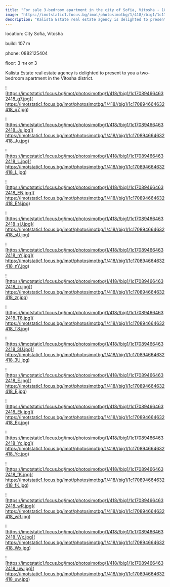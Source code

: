 ```yaml
---
title: "For sale 3-bedroom apartment in the city of Sofia, Vitosha - 107 sq.m / 159990 EUR :: imot.bg Ad."
image: "https://imotstatic1.focus.bg/imot/photosimotbg/1/418//big1/1c170894664632418_rb.jpg"
description: "Kalista Estate real estate agency is delighted to present to you a two-bedroom apartment in the Vitoshа district."
---
```


location: City Sofia, Vitosha

build: 107 m

phone: 0882125404

floor: 3-ти от 3

Kalista Estate real estate agency is delighted to present to you a two-bedroom apartment in the Vitoshа district.


![https://imotstatic1.focus.bg/imot/photosimotbg/1/418//big1/1c170894664632418_g7.jpg]( https://imotstatic1.focus.bg/imot/photosimotbg/1/418//big1/1c170894664632418_g7.jpg)


![https://imotstatic1.focus.bg/imot/photosimotbg/1/418//big1/1c170894664632418_Ju.jpg]( https://imotstatic1.focus.bg/imot/photosimotbg/1/418//big1/1c170894664632418_Ju.jpg)


![https://imotstatic1.focus.bg/imot/photosimotbg/1/418//big1/1c170894664632418_L.jpg]( https://imotstatic1.focus.bg/imot/photosimotbg/1/418//big1/1c170894664632418_L.jpg)


![https://imotstatic1.focus.bg/imot/photosimotbg/1/418//big1/1c170894664632418_EN.jpg]( https://imotstatic1.focus.bg/imot/photosimotbg/1/418//big1/1c170894664632418_EN.jpg)


![https://imotstatic1.focus.bg/imot/photosimotbg/1/418//big1/1c170894664632418_sU.jpg]( https://imotstatic1.focus.bg/imot/photosimotbg/1/418//big1/1c170894664632418_sU.jpg)


![https://imotstatic1.focus.bg/imot/photosimotbg/1/418//big1/1c170894664632418_nY.jpg]( https://imotstatic1.focus.bg/imot/photosimotbg/1/418//big1/1c170894664632418_nY.jpg)


![https://imotstatic1.focus.bg/imot/photosimotbg/1/418//big1/1c170894664632418_zr.jpg]( https://imotstatic1.focus.bg/imot/photosimotbg/1/418//big1/1c170894664632418_zr.jpg)


![https://imotstatic1.focus.bg/imot/photosimotbg/1/418//big1/1c170894664632418_T8.jpg]( https://imotstatic1.focus.bg/imot/photosimotbg/1/418//big1/1c170894664632418_T8.jpg)


![https://imotstatic1.focus.bg/imot/photosimotbg/1/418//big1/1c170894664632418_3U.jpg]( https://imotstatic1.focus.bg/imot/photosimotbg/1/418//big1/1c170894664632418_3U.jpg)


![https://imotstatic1.focus.bg/imot/photosimotbg/1/418//big1/1c170894664632418_E.jpg]( https://imotstatic1.focus.bg/imot/photosimotbg/1/418//big1/1c170894664632418_E.jpg)


![https://imotstatic1.focus.bg/imot/photosimotbg/1/418//big1/1c170894664632418_Ek.jpg]( https://imotstatic1.focus.bg/imot/photosimotbg/1/418//big1/1c170894664632418_Ek.jpg)


![https://imotstatic1.focus.bg/imot/photosimotbg/1/418//big1/1c170894664632418_Yc.jpg]( https://imotstatic1.focus.bg/imot/photosimotbg/1/418//big1/1c170894664632418_Yc.jpg)


![https://imotstatic1.focus.bg/imot/photosimotbg/1/418//big1/1c170894664632418_fK.jpg]( https://imotstatic1.focus.bg/imot/photosimotbg/1/418//big1/1c170894664632418_fK.jpg)


![https://imotstatic1.focus.bg/imot/photosimotbg/1/418//big1/1c170894664632418_wR.jpg]( https://imotstatic1.focus.bg/imot/photosimotbg/1/418//big1/1c170894664632418_wR.jpg)


![https://imotstatic1.focus.bg/imot/photosimotbg/1/418//big1/1c170894664632418_Wx.jpg]( https://imotstatic1.focus.bg/imot/photosimotbg/1/418//big1/1c170894664632418_Wx.jpg)


![https://imotstatic1.focus.bg/imot/photosimotbg/1/418//big1/1c170894664632418_uw.jpg]( https://imotstatic1.focus.bg/imot/photosimotbg/1/418//big1/1c170894664632418_uw.jpg)


